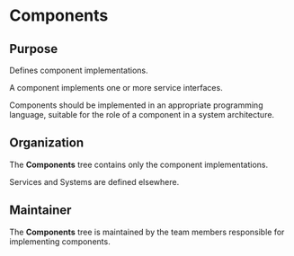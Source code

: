 # Components

## Purpose

Defines component implementations.

A component implements one or more service interfaces. 

Components should be implemented in an appropriate programming language, suitable 
for the role of a component in a system architecture.


## Organization

The **Components** tree contains only the component implementations.

Services and Systems are defined elsewhere. 


## Maintainer

The **Components** tree is maintained by the team members responsible for implementing
components. 
